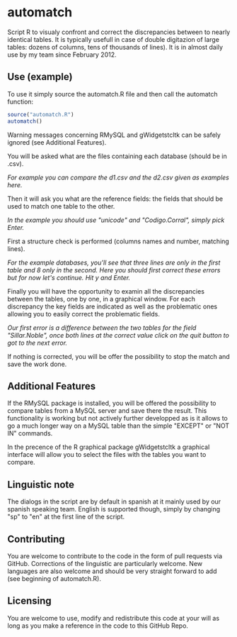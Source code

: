 automatch
=========

Script R to visualy confront and correct the discrepancies between to nearly identical tables. 
It is typically usefull in case of double digitazion of large tables: dozens of columns, tens of thousands of lines). 
It is in almost daily use by my team since February 2012.

Use (example)
---------------
To use it simply source the automatch.R file and then call the automatch function:
```R
source("automatch.R")
automatch()
```
Warning messages concerning RMySQL and gWidgetstcltk can be safely ignored (see Additional Features).  

You will be asked what are the files containing each database (should be in .csv). 

_For example you can compare the d1.csv and the d2.csv given as examples here._

Then it will ask you what are the reference fields: the fields that should be used to match one table to the other.

_In the example you should use "unicode" and "Codigo.Corral", simply pick Enter._

First a structure check is performed (columns names and number, matching lines).

_For the example databases, you'll see that three lines are only in the first table and 8 only in the second. Here you should first correct these errors but for now let's continue. Hit y and Enter._

Finally you will have the opportunity to examin all the discrepancies between the tables, one by one, in a graphical window.
For each discrepancy the key fields are indicated as well as the problematic ones allowing you to easily correct the problematic fields.

_Our first error is a difference between the two tables for the field "Sillar.Noble", once both lines at the correct value click on the quit button to got to the next error._

If nothing is corrected, you will be offer the possibility to stop the match and save the work done. 


Additional Features
-------------------
If the RMySQL package is installed, you will be offered the possibility to compare tables from a MySQL server and save there the result.
This functionality is working but not actively further developped as is it allows to go a much longer way on a MySQL table than the simple "EXCEPT" or "NOT IN" commands.

In the precence of the R graphical package gWidgetstcltk a graphical interface will allow you to select the files with the tables you want to compare.

Linguistic note
----------------
The dialogs in the script are by default in spanish at it mainly used by our spanish speaking team. English is supported though, simply by changing "sp" to "en" at the first line of the script.

Contributing
------------
You are welcome to contribute to the code in the form of pull requests via GitHub. Corrections of the linguistic are particularly welcome. New languages are also welcome and should be very straight forward to add (see beginning of automatch.R). 

Licensing
---------
You are welcome to use, modify and redistribute this code at your will as long as you make a reference in the code to this GitHub Repo. 

